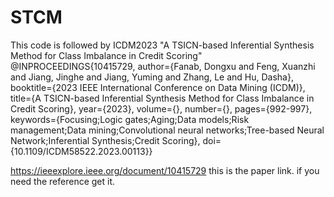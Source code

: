 # STCM
This code is followed by ICDM2023 "A TSICN-based Inferential Synthesis Method for Class Imbalance in Credit Scoring"
@INPROCEEDINGS{10415729,
  author={Fanab, Dongxu and Feng, Xuanzhi and Jiang, Jinghe and Jiang, Yuming and Zhang, Le and Hu, Dasha},
  booktitle={2023 IEEE International Conference on Data Mining (ICDM)}, 
  title={A TSICN-based Inferential Synthesis Method for Class Imbalance in Credit Scoring}, 
  year={2023},
  volume={},
  number={},
  pages={992-997},
  keywords={Focusing;Logic gates;Aging;Data models;Risk management;Data mining;Convolutional neural networks;Tree-based Neural Network;Inferential Synthesis;Credit Scoring},
  doi={10.1109/ICDM58522.2023.00113}}

https://ieeexplore.ieee.org/document/10415729
this is the  paper link.
if you need the reference  get it.
